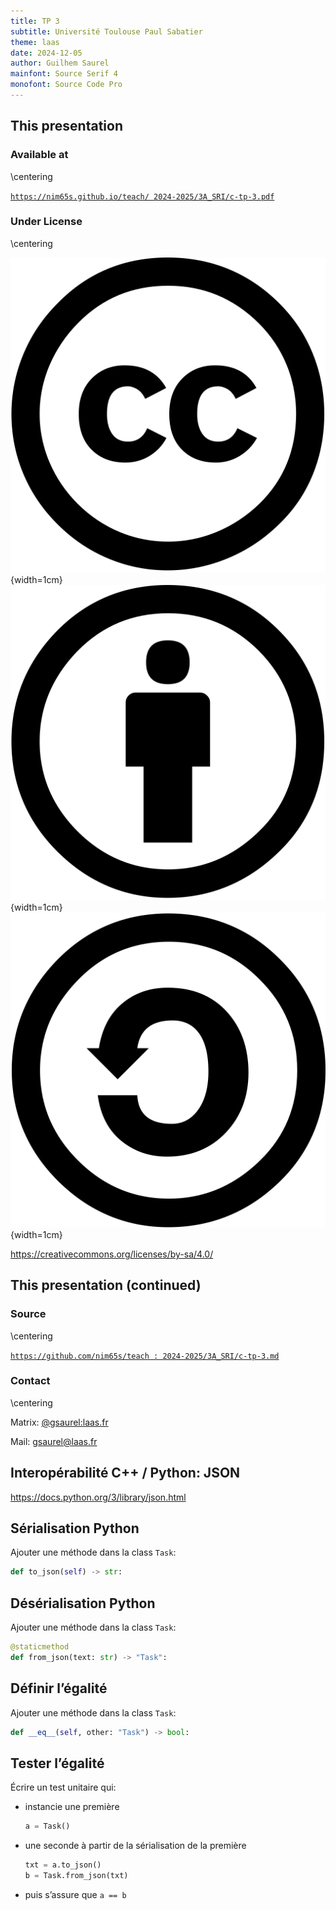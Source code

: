 ```yaml
---
title: TP 3
subtitle: Université Toulouse Paul Sabatier
theme: laas
date: 2024-12-05
author: Guilhem Saurel
mainfont: Source Serif 4
monofont: Source Code Pro
---
```


## This presentation

### Available at

\centering

[`https://nim65s.github.io/teach/
2024-2025/3A_SRI/c-tp-3.pdf`](https://nim65s.github.io/teach/2024-2025/3A_SRI/c-tp-3.pdf)

### Under License

\centering

![CC](media/cc.png){width=1cm}
![BY](media/by.png){width=1cm}
![SA](media/sa.png){width=1cm}

<https://creativecommons.org/licenses/by-sa/4.0/>

## This presentation (continued)

### Source

\centering

[`https://github.com/nim65s/teach :
2024-2025/3A_SRI/c-tp-3.md`](https://github.com/nim65s/teach/-/blob/main/2024-2025/3A_SRI/c-tp-3.md)

### Contact

\centering

Matrix: [@gsaurel:laas.fr](https://matrix.to/\#/@gsaurel:laas.fr)

Mail: [gsaurel@laas.fr](mailto::gsaurel@laas.fr)

## Interopérabilité C++ / Python: JSON

<https://docs.python.org/3/library/json.html>

## Sérialisation Python

Ajouter une méthode dans la class `Task`:

```python
def to_json(self) -> str:
```

## Désérialisation Python

Ajouter une méthode dans la class `Task`:

```python
@staticmethod
def from_json(text: str) -> "Task":
```

## Définir l’égalité

Ajouter une méthode dans la class `Task`:

```python
def __eq__(self, other: "Task") -> bool:
```

## Tester l’égalité

Écrire un test unitaire qui:

- instancie une première

    ```python
    a = Task()
    ```

- une seconde à partir de la sérialisation de la première

    ```python
    txt = a.to_json()
    b = Task.from_json(txt)
    ```

- puis s’assure que `a == b`
